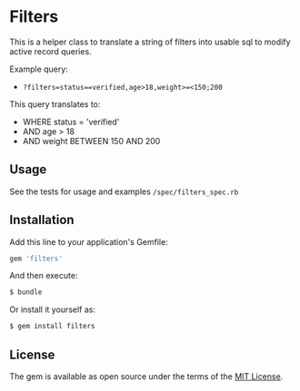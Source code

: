 # Filters
This is a helper class to translate a string of filters into usable sql to modify active record queries.

Example query:
 - `?filters=status==verified,age>18,weight>=<150;200`

This query translates to:
 - WHERE status = 'verified'
 - AND age > 18
 - AND weight BETWEEN 150 AND 200

## Usage
See the tests for usage and examples `/spec/filters_spec.rb`

## Installation
Add this line to your application's Gemfile:

```ruby
gem 'filters'
```

And then execute:
```bash
$ bundle
```

Or install it yourself as:
```bash
$ gem install filters
```

<!-- ## Contributing
Contribution directions go here. -->

## License
The gem is available as open source under the terms of the [MIT License](http://opensource.org/licenses/MIT).
